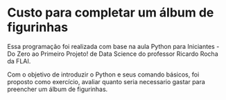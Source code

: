 # Custo para completar um álbum de figurinhas

Essa programação foi realizada com base na aula Python para Iniciantes - Do Zero ao Primeiro Projeto! de Data Science do professor Ricardo Rocha da FLAI.

Com o objetivo de introduzir o Python e seus comando básicos, foi proposto como exercício, avaliar quanto seria necessario gastar para preencher um álbum de figurinhas.
